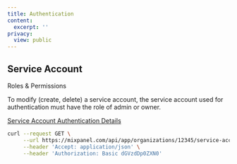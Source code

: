 ```yaml
---
title: Authentication
content:
  excerpt: ''
privacy:
  view: public
---
```

## Service Account

<Callout icon="📘" theme="info">
  Roles & Permissions

  To modify (create, delete) a service account, the service account used for authentication must have the role of admin or owner.
</Callout>

[Service Account Authentication Details](ref:authentication#service-accounts)

```sh
curl --request GET \
     --url https://mixpanel.com/api/app/organizations/12345/service-accounts \
     --header 'Accept: application/json' \
     --header 'Authorization: Basic dGVzdDp0ZXN0'
```
